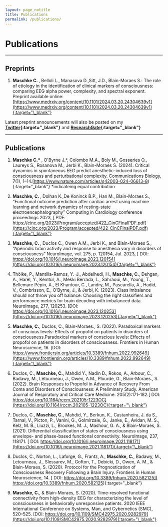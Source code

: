 ```yaml
---
layout: page_notitle
title: Publications
permalink: /publications/
---
```


# Publications

***

## Preprints

1.  <strong> Maschke C. </strong> , Belloli L., Manasova D.,Sitt, J.D., Blain-Moraes S.: The role of etiology in the identification of clinical markers of consciousness: comparing EEG alpha power, complexity, and spectral exponent. 
Preprint available online: [https://www.medrxiv.org/content/10.1101/2024.03.20.24304639v1](https://www.medrxiv.org/content/10.1101/2024.03.20.24304639v1){:target="\_blank"}


Latest preprint announcements will also be posted on my <strong>[Twitter](https://twitter.com/CharlottMaschke){:target="\_blank"}</strong>
and <strong>[ResearchGate](https://www.researchgate.net/profile/Charlotte-Maschke){:target="\_blank"}</strong>

***
## Publications

1.  <strong> Maschke C.* </strong> , O'Byrne J.*, Colombo M.A., Boly M., Gosseries O., Laureys S., Rosanova M., Jerbi K., Blain-Moraes S.
(2024). Critical dynamics in spontaneous EEG predict anesthetic-induced loss of consciousness and perturbational complexity. Communications Biology, 7(1), 1–14.[https://www.nature.com/articles/s42003-024-06613-8){:target="\_blank"}
*indicateing equal contribution

2. <strong> Maschke, C. </strong>, Dolhan K.,De Koninck B.P., Han M., Blain-Moraes S., “Functional outcome prediction after cardiac arrest using machine learning and network dynamics of resting-state electroencephalography” Computing in Cardiology conference proceedings 2023, 
 [ PDF: https://cinc.org/2023/Program/accepted/422_CinCFinalPDF.pdf](https://cinc.org/2023/Program/accepted/422_CinCFinalPDF.pdf){:target="\_blank"}

3. <strong> Maschke, C. </strong>, Duclos C., Owen A.M., Jerbi K., and Blain-Moraes S., “Aperiodic brain activity and response to anesthesia vary in disorders of consciousness” NeuroImage, vol. 275, p. 120154, Jul. 2023, [ DOI: https://doi.org/10.1016/j.neuroimage.2023.120154](https://doi.org/10.1016/j.neuroimage.2023.120154){:target="\_blank"}

4. Thölke, P., Mantilla-Ramos, Y.-J., Abdelhedi, H., <strong> Maschke, C.</strong>, Dehgan, A., Harel, Y., Kemtur, A., Mekki Berrada, L., Sahraoui, M., Young, T., Bellemare Pépin, A., El Khantour, C., Landry, M., Pascarella, A., Hadid, V., Combrisson, E., O’Byrne, J., & Jerbi, K. (2023). Class imbalance should not throw you off balance: Choosing the right classifiers and performance metrics for brain decoding with imbalanced data. NeuroImage, 277, 120253. [DOI: https://doi.org/10.1016/j.neuroimage.2023.120253](https://doi.org/10.1016/j.neuroimage.2023.120253){:target="\_blank"}

5.	<strong> Maschke, C.</strong>, Duclos, C., Blain-Moraes., S. (2022). Paradoxical markers of conscious levels: Effects of propofol on patients in disorders of consciousness.Paradoxical markers of conscious levels: Effects of propofol on patients in disorders of consciousness. Frontiers in Human Neuroscience, 16. [DOI: https://www.frontiersin.org/articles/10.3389/fnhum.2022.992649](https://www.frontiersin.org/articles/10.3389/fnhum.2022.992649){:target="\_blank"}

6.  Duclos, C., <strong> Maschke, C.</strong>, Mahdid Y., Nadin D., Rokos, A., Arbour, C., Badawy, M., Létourneau, J., Owen, A.M., Plourde, G., Blain-Moraes., S. (2022). Brain Responses to Propofol in Advance of Recovery From Coma and Disorders of Consciousness: A Preliminary Study. American Journal of Respiratory and Critical Care Medicine. 205(2):171-182.[ DOI: https://doi.org/10.1164/rccm.202105-1223OC](https://doi.org/10.1164/rccm.202105-1223OC){:target="\_blank"}

7.	Duclos, C., <strong> Maschke, C.</strong>, Mahdid, Y., Berkun, K., Castanheira, J. da S., Tarnal, V., Picton, P., Vanini, G., Golmirzaie, G., Janke, E., Avidan, M. S., Kelz, M. B., Liuzzi, L., Brookes, M. J., Mashour, G. A., & Blain-Moraes, S. (2021). Differential classification of states of consciousness using envelope- and phase-based functional connectivity. NeuroImage, 237, 118171. [ DOI: https://doi.org/10.1016/j.neuroimage.2021.118171](https://doi.org/10.1016/j.neuroimage.2021.118171){:target="\_blank"}

8.	Duclos, C., Norton, L., Laforge, G., Frantz, A., <strong> Maschke, C.</strong>, Badawy, M., Letourneau, J., Slessarev, M., Gofton, T., Debicki, D., Owen, A. M., & Blain-Moraes, S. (2020). Protocol for the Prognostication of Consciousness Recovery Following a Brain Injury. Frontiers in Human Neuroscience, 14. [ DOI:  https://doi.org/10.3389/fnhum.2020.582125]( https://doi.org/10.3389/fnhum.2020.582125){:target="\_blank"}

9.	<strong> Maschke, C.</strong>, & Blain-Moraes, S. (2020). Time-resolved functional connectivity from high-density EEG for characterizing the level of consciousness in behaviorally unresponsive patients. 2020 IEEE International Conference on Systems, Man, and Cybernetics (SMC), 520–525. [DOI: https://doi.org/10.1109/SMC42975.2020.9282979](https://doi.org/10.1109/SMC42975.2020.9282979){:target="\_blank"}
